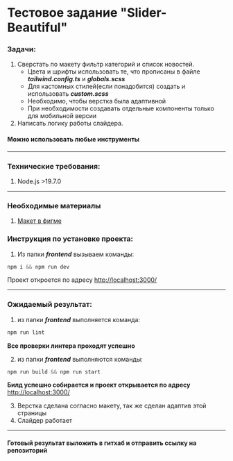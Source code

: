 <h1>Тестовое задание "Slider-Beautiful"</h1>

<h3>Задачи:</h3>

1) Сверстать по макету фильтр категорий и список новостей.
    - Цвета и шрифты использовать те, что прописаны в файле ***tailwind.config.ts*** и ***globals.scss***
    - Для кастомных стилей(если понадобится) создать и использовать ***custom.scss***
    - Необходимо, чтобы верстка была адаптивной
    - При необходимости создавать отдельные компоненты только для мобильной версии
2) Написать логику работы слайдера.

<h4>Можно использовать любые инструменты<h4>

***
<h3>Технические требования:</h3>

1) Node.js >19.7.0 
***
<h3>Необходимые материалы</h3>

1) [Макет в фигме](https://www.figma.com/file/KS3E1LkarFwFQD90K1BUGN/%D0%A2%D0%B5%D1%81%D1%82%D0%BE%D0%B2%D0%BE%D0%B5-%D0%B7%D0%B0%D0%B4%D0%B0%D0%BD%D0%B8%D0%B5-(Frontend)?type=design&node-id=4-229&mode=design&t=30jNLqdVcubjNOxp-0)
<h3>Инструкция по установке проекта:</h3>

1) Из папки ***frontend*** вызываем команды:
```php
npm i && npm run dev
```
Проект откроется по адресу
[http://localhost:3000/](http://localhost:3000/)

***
<h3>Ожидаемый результат:</h3>

1) из папки ***frontend*** выполняется команда:
```php
npm run lint
```
**Все проверки линтера проходят успешно**

2) из папки ***frontend*** выполняются команды:
```php
npm run build && npm run start
```
**Билд успешно собирается и проект открывается по адресу**
[http://localhost:3000/](http://localhost:3000/)

3) Верстка сделана согласно макету, так же сделан адаптив этой страницы
4) Слайдер работает

***
<h4>Готовый результат выложить в гитхаб и отправить ссылку на репозиторий</h4>
